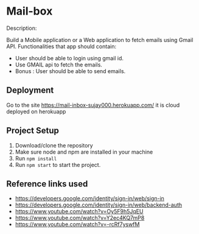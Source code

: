 # Mail-box

Description:

Build a Mobile application or a Web application to fetch emails using Gmail API.
Functionalities that app should contain:
* User should be able to login using gmail id.
* Use GMAIL api to fetch the emails.
* Bonus : User should be able to send emails.


## Deployment

Go to the site https://mail-inbox-sujay000.herokuapp.com/ it is cloud deployed on herokuapp


## Project Setup

1. Download/clone the repository
2. Make sure node and npm are installed in your machine
3. Run `npm install`
4. Run `npm start` to start the project.


## Reference links used
* https://developers.google.com/identity/sign-in/web/sign-in
* https://developers.google.com/identity/sign-in/web/backend-auth
* https://www.youtube.com/watch?v=Oy5F9h5JqEU
* https://www.youtube.com/watch?v=Y2ec4KQ7mP8
* https://www.youtube.com/watch?v=-rcRf7yswfM
